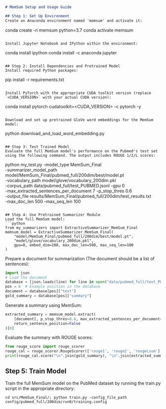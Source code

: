 ```markdown
# MemSum Setup and Usage Guide

## Step 1: Set Up Environment
Create an Anaconda environment named 'memsum' and activate it:
```
conda create -n memsum python=3.7
conda activate memsum
```

Install Jupyter Notebook and IPython within the environment:
```
conda install ipython
conda install -c anaconda jupyter
```

## Step 2: Install Dependencies and Pretrained Model
Install required Python packages:
```
pip install -r requirements.txt
```

Install PyTorch with the appropriate CUDA toolkit version (replace `<CUDA_VERSION>` with your actual CUDA version):
```
conda install pytorch cudatoolkit=<CUDA_VERSION> -c pytorch -y
```

Download and set up pretrained GloVe word embeddings for the MemSum model:
```
python download_and_load_word_embedding.py
```

## Step 3: Test Trained Model
Evaluate the full MemSum model's performance on the Pubmed's test set using the following command. The output includes ROUGE 1/2/L scores:
```
python my_test.py -model_type MemSum_Final \
-summarizer_model_path model/MemSum_Final/pubmed_full/200dim/best/model.pt \
-vocabulary_path model/glove/vocabulary_200dim.pkl \
-corpus_path data/pubmed_full/test_PUBMED.jsonl -gpu 0 \
-max_extracted_sentences_per_document 7 -p_stop_thres 0.6 \
-output_file results/MemSum_Final/pubmed_full/200dim/test_results.txt \
-max_doc_len 500 -max_seq_len 100
```

## Step 4: Use Pretrained Summarizer Module
Load the full MemSum model:
```python
from my_summarizers import ExtractiveSummarizer_MemSum_Final
memsum_model = ExtractiveSummarizer_MemSum_Final(
    "model/MemSum_Final/pubmed_full/200dim/best/model.pt",
    "model/glove/vocabulary_200dim.pkl",
    gpu=0, embed_dim=200, max_doc_len=500, max_seq_len=100
)
```

Prepare a document for summarization (The document should be a list of sentences):
```python
import json
# Load the document
database = [json.loads(line) for line in open("data/pubmed_full/test_PUBMED.jsonl").readlines()]
pos = 6  # Example position in the database
document = database[pos]["text"]
gold_summary = database[pos]["summary"]
```

Generate a summary using MemSum:
```python
extracted_summary = memsum_model.extract(
    [document], p_stop_thres=0.6, max_extracted_sentences_per_document=7, 
    return_sentence_position=False
)[0]
```

Evaluate the summary with ROUGE scores:
```python
from rouge_score import rouge_scorer
rouge_cal = rouge_scorer.RougeScorer(['rouge1', 'rouge2', 'rougeLsum'], use_stemmer=True)
print(rouge_cal.score("\n".join(gold_summary), "\n".join(extracted_summary)))
```

## Step 5: Train Model
Train the full MemSum model on the PubMed dataset by running the train.py script in the appropriate directory:
```
cd src/MemSum_Final/; python train.py -config_file_path config/pubmed_full/200dim/run0/training.config
```
```
